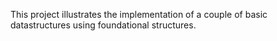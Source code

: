 This project illustrates the implementation of a couple of basic datastructures using foundational structures.
